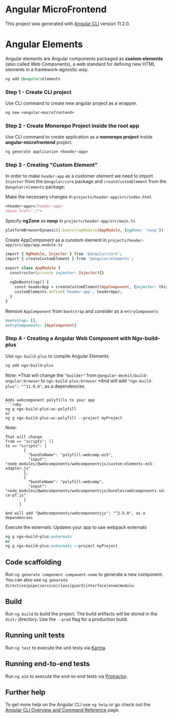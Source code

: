 # Angular MicroFrontend

This project was generated with [Angular CLI](https://github.com/angular/angular-cli) version 11.2.0.

# Angular Elements
Angular elements are Angular components packaged as **custom elements** (also called Web Components), a web standard for defining new HTML elements in a framework-agnostic way.
```ruby
ng add @angular/elements
```

### Step 1 - Create CLI project
Use CLI command to create new angular project as a wrapper.
```ruby
ng new <angular-mocrofrontend>
```

### Step 2 - Create Monorepo Project inside the root app
Use CLI command to create application as a **monorepo project** inside **angular-microfrontend** project.
```ruby
ng generate application <header-app>
```

### Step 3 - Creating "Custom Element"

In order to make `header-app` as a customer element we need to import `Injector` from the `@angular/core` package and `createCustomElement` from the `@angular/elements` package:

Make the necessery changes in `projects/header-app/src/index.html`
```ruby
<header-app></header-app>
<base href="./">
```

Specify **ngZone** as **noop** in `projects/header-app/src/main.ts`
```ruby
platformBrowserDynamic().bootstrapModule(AppModule, {ngZone: 'noop'})
```

Create AppComponent as a cunstom element in `projects/header-app/src/app/app.module.ts`
```ruby
import { NgModule, Injector } from '@angular/core';
import { createCustomElement } from '@angular/elements';

export class AppModule {
  constructor(private injector: Injector){}
  
  ngDoBootstrap() {
    const headerApp = createCustomElement(AppComponent, {injector: this.injector})
    customElements.define('header-app', headerApp);
  }
}
```
Remove `AppComponent` from `bootstrap` and consider as a `entryComponents` 
```ruby
bootstrap: [],
entryComponents: [AppComponent]
```

### Step 4 - Creating a Angular Web Component with Ngx-build-plus
Use `ngx-build-plus` to compile Angular Elements

```ruby
ng add ngx-build-plus
```
Note: 
*That will change the `"builder"` from `@angular-devkit/build-angular:browser` to `ngx-build-plus:browser`
*And will add `"ngx-build-plus": "^11.0.0"`, as a dependencies
```

Adds webcomponent polyfills to your app
```ruby
ng g ngx-build-plus:wc-polyfill
or 
ng g ngx-build-plus:wc-polyfill --project myProject
```

Note: 
```
That will change 
from => "scripts": []
to => "scripts": [
        {
          "bundleName": "polyfill-webcomp-es5",
          "input": "node_modules/@webcomponents/webcomponentsjs/custom-elements-es5-adapter.js"
        },
        {
          "bundleName": "polyfill-webcomp",
          "input": "node_modules/@webcomponents/webcomponentsjs/bundles/webcomponents-sd-ce-pf.js"
        }
      ]

And will add "@webcomponents/webcomponentsjs": "^2.5.0", as a dependencies
```

Execute the externals: Updates your app to use webpack externals
```ruby
ng g ngx-build-plus:externals
or 
ng g ngx-build-plus:externals --project myProject
```



## Code scaffolding

Run `ng generate component component-name` to generate a new component. You can also use `ng generate directive|pipe|service|class|guard|interface|enum|module`.

## Build

Run `ng build` to build the project. The build artifacts will be stored in the `dist/` directory. Use the `--prod` flag for a production build.

## Running unit tests

Run `ng test` to execute the unit tests via [Karma](https://karma-runner.github.io).

## Running end-to-end tests

Run `ng e2e` to execute the end-to-end tests via [Protractor](http://www.protractortest.org/).

## Further help

To get more help on the Angular CLI use `ng help` or go check out the [Angular CLI Overview and Command Reference](https://angular.io/cli) page.
